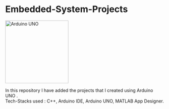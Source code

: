 # Embedded-System-Projects
<p align="left"><a href="https://www.arduino.cc/en/software"><img src="http://content.arduino.cc/brand/arduino-color.svg" alt="Arduino UNO" height="200" width="200" ></a></p>
<p>
 In this repository I have added the projects that I created using Arduino UNO .<br>
Tech-Stacks used : C++, Arduino IDE, Arduino UNO, MATLAB App Designer.
  </p>
